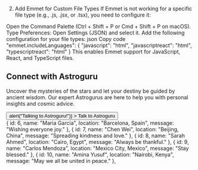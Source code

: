 2. Add Emmet for Custom File Types
If Emmet is not working for a specific file type (e.g., .js, .jsx, or .tsx), you need to configure it:

Open the Command Palette (Ctrl + Shift + P or Cmd + Shift + P on macOS).
Type Preferences: Open Settings (JSON) and select it.
Add the following configuration for your file types:
json
Copy code
"emmet.includeLanguages": {
    "javascript": "html",
    "javascriptreact": "html",
    "typescriptreact": "html"
}
This enables Emmet support for JavaScript, React, and TypeScript files.


 <section
          style={{
            background: "linear-gradient(to right, #1a2a6c, #b21f1f, #fdbb2d)",
            padding: "50px 0",
            color: "#fff",
            display: "flex",
            justifyContent: "center",
            alignItems: "center",
            textAlign: "center",
            position: "relative",
          }}
        >
          <div
            style={{ maxWidth: "1200px", margin: "0 15px", padding: "0 15px" }}
          >
            <h1 style={{ fontSize: "48px", marginBottom: "20px" }}>
              Connect with Astroguru
            </h1>
            <p style={{ fontSize: "18px", marginBottom: "30px" }}>
              Uncover the mysteries of the stars and let your destiny be guided
              by ancient wisdom. Our expert Astrogurus are here to help you with
              personal insights and cosmic advice.
            </p>
          </div>
          <button
            style={{
              backgroundColor: "#fdbb2d",
              color: "#1a2a6c",
              fontSize: "18px",
              padding: "12px 30px",
              border: "none",
              borderRadius: "5px",
              cursor: "pointer",
              position: "absolute",
              right: "30px", // Right side distance
              top: "80%", // Vertically centered
              transform: "translateY(-50%)", // Vertically centered adjustment
              boxShadow: "0 4px 8px rgba(0, 0, 0, 0.2)",
              zIndex: "10", // Ensure it's above other content
            }}
            onClick={() => alert("Talking to Astroguru!")}
          >
            Talk to Astroguru
          </button>
        </section>
  { id: 6, name: "Maria Garcia", location: "Barcelona, Spain", message: "Wishing everyone joy." },
    { id: 7, name: "Chen Wei", location: "Beijing, China", message: "Spreading kindness and love." },
    { id: 8, name: "Sarah Ahmed", location: "Cairo, Egypt", message: "Always be thankful." },
    { id: 9, name: "Carlos Mendoza", location: "Mexico City, Mexico", message: "Stay blessed." },
    { id: 10, name: "Amina Yusuf", location: "Nairobi, Kenya", message: "May we all be united in peace." },

